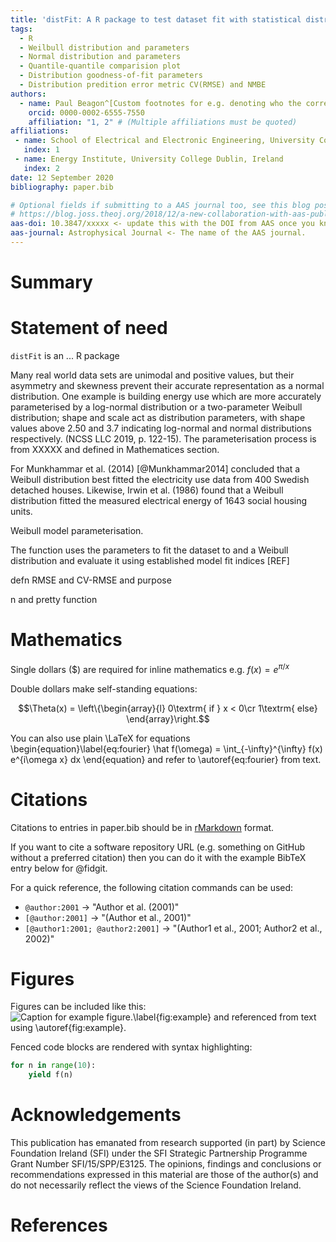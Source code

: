```yaml
---
title: 'distFit: A R package to test dataset fit with statistical distribution'
tags:
  - R
  - Weilbull distribution and parameters
  - Normal distribution and parameters
  - Quantile-quantile comparision plot
  - Distribution goodness-of-fit parameters
  - Distribution predition error metric CV(RMSE) and NMBE 
authors:
  - name: Paul Beagon^[Custom footnotes for e.g. denoting who the corresponding author is can be included like this.]
    orcid: 0000-0002-6555-7550
    affiliation: "1, 2" # (Multiple affiliations must be quoted)
affiliations:
 - name: School of Electrical and Electronic Engineering, University College Dublin, Ireland
   index: 1
 - name: Energy Institute, University College Dublin, Ireland
   index: 2
date: 12 September 2020
bibliography: paper.bib

# Optional fields if submitting to a AAS journal too, see this blog post:
# https://blog.joss.theoj.org/2018/12/a-new-collaboration-with-aas-publishing
aas-doi: 10.3847/xxxxx <- update this with the DOI from AAS once you know it.
aas-journal: Astrophysical Journal <- The name of the AAS journal.
---
```


# Summary


# Statement of need
`distFit` is an ... R package

Many real world data sets are unimodal and positive values, but their asymmetry and skewness prevent their accurate representation as a normal distribution. One example is building energy use which are more accurately parameterised by a log-normal distribution or a two-parameter Weibull distribution; shape and scale act as distribution parameters, with shape values above 2.50 and 3.7 indicating log-normal and normal distributions respectively.  (NCSS LLC 2019, p. 122-15). The parameterisation process is from XXXXX and defined in Mathematices section. 

For Munkhammar et al. (2014) [@Munkhammar2014] concluded that a Weibull distribution best fitted the electricity use data from 400 Swedish detached houses. Likewise, Irwin et al. (1986) found that a Weibull distribution fitted the measured electrical energy of 1643 social housing units. 


Weibull model parameterisation.

The function uses the parameters to fit the dataset to and a Weibull distribution and evaluate it using established model fit  indices [REF]   

defn RMSE and CV-RMSE and purpose


n and pretty function

# Mathematics

Single dollars ($) are required for inline mathematics e.g. $f(x) = e^{\pi/x}$

Double dollars make self-standing equations:

$$\Theta(x) = \left\{\begin{array}{l}
0\textrm{ if } x < 0\cr
1\textrm{ else}
\end{array}\right.$$

You can also use plain \LaTeX for equations
\begin{equation}\label{eq:fourier}
\hat f(\omega) = \int_{-\infty}^{\infty} f(x) e^{i\omega x} dx
\end{equation}
and refer to \autoref{eq:fourier} from text.

# Citations

Citations to entries in paper.bib should be in
[rMarkdown](http://rmarkdown.rstudio.com/authoring_bibliographies_and_citations.html)
format.

If you want to cite a software repository URL (e.g. something on GitHub without a preferred
citation) then you can do it with the example BibTeX entry below for @fidgit.

For a quick reference, the following citation commands can be used:
- `@author:2001`  ->  "Author et al. (2001)"
- `[@author:2001]` -> "(Author et al., 2001)"
- `[@author1:2001; @author2:2001]` -> "(Author1 et al., 2001; Author2 et al., 2002)"

# Figures

Figures can be included like this:
![Caption for example figure.\label{fig:example}](figure.png)
and referenced from text using \autoref{fig:example}.

Fenced code blocks are rendered with syntax highlighting:
```python
for n in range(10):
    yield f(n)
```	

# Acknowledgements

This publication has emanated from research supported (in part) by Science Foundation Ireland (SFI) under the SFI Strategic Partnership Programme Grant Number SFI/15/SPP/E3125. The opinions, findings and conclusions or recommendations expressed in this material are those of the author(s) and do not necessarily reflect the views of the Science Foundation Ireland.

# References

